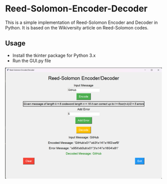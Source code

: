 # Reed-Solomon-Encoder-Decoder

This is a simple implementation of Reed-Solomon Encoder and Decoder in Python. It is based on the Wikiversity article on Reed-Solomon codes. 

## Usage

- Install the tkinter package for Python 3.x
- Run the GUI.py file

<img src="./Screenshot 2023-04-12 210125.png">